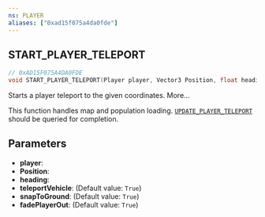 ```yaml
---
ns: PLAYER
aliases: ["0xad15f075a4da0fde"]
---
```

## START_PLAYER_TELEPORT

```c
// 0xAD15F075A4DA0FDE
void START_PLAYER_TELEPORT(Player player, Vector3 Position, float heading, bool teleportVehicle, bool snapToGround, bool fadePlayerOut);
```

Starts a player teleport to the given coordinates. More...

This function handles map and population loading. [`UPDATE_PLAYER_TELEPORT`](#_0xE23D5873C2394C61) should be queried for completion.


## Parameters
* **player**: 
* **Position**: 
* **heading**: 
* **teleportVehicle**: (Default value: `True`)
* **snapToGround**: (Default value: `True`)
* **fadePlayerOut**: (Default value: `True`)

